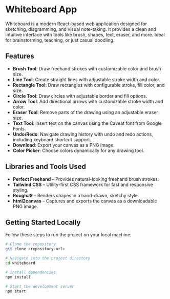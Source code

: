 # Whiteboard App

Whiteboard is a modern React-based web application designed for sketching, diagramming, and visual note-taking. It provides a clean and intuitive interface with tools like brush, shapes, text, eraser, and more. Ideal for brainstorming, teaching, or just casual doodling.

## Features

- **Brush Tool**: Draw freehand strokes with customizable color and brush size.
- **Line Tool**: Create straight lines with adjustable stroke width and color.
- **Rectangle Tool**: Draw rectangles with configurable stroke, fill color, and size.
- **Circle Tool**: Draw circles with adjustable border and fill options.
- **Arrow Tool**: Add directional arrows with customizable stroke width and color.
- **Eraser Tool**: Remove parts of the drawing using an adjustable eraser size.
- **Text Tool**: Insert text on the canvas using the Caveat font from Google Fonts.
- **Undo/Redo**: Navigate drawing history with undo and redo actions, including keyboard shortcut support.
- **Download**: Export your canvas as a PNG image.
- **Color Picker**: Choose colors dynamically for any drawing tool.

## Libraries and Tools Used

- **Perfect Freehand** – Provides natural-looking freehand brush strokes.
- **Tailwind CSS** – Utility-first CSS framework for fast and responsive styling.
- **RoughJS** – Renders shapes in a hand-drawn, sketchy style.
- **html2canvas** – Captures and exports the canvas as a downloadable PNG image.

## Getting Started Locally

Follow these steps to run the project on your local machine:

```bash
# Clone the repository
git clone <repository-url>

# Navigate into the project directory
cd whiteboard

# Install dependencies
npm install

# Start the development server
npm start
```
